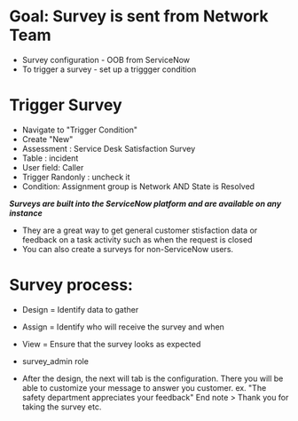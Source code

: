 # Goal: Survey is sent from Network Team
- Survey configuration - OOB from ServiceNow
- To trigger a survey - set up a triggger condition

# Trigger Survey
- Navigate to "Trigger Condition" 
- Create "New"
- Assessment : Service Desk Satisfaction Survey
- Table : incident
- User field: Caller
- Trigger Randonly : uncheck it
- Condition: Assignment group is Network AND State is Resolved

***Surveys are built into the ServiceNow platform and are available on any instance***

- They are a great way to get general customer stisfaction data or feedback on a task activity such as when the request is closed
- You can also create a surveys for non-ServiceNow users.

# Survey process:
- Design = Identify data to gather
- Assign = Identify who will receive the survey and when
- View = Ensure that the survey looks as expected

- survey_admin role
- After the design, the next will tab is the configuration. There you will be able to customize your message to answer you customer. ex. "The safety department appreciates your feedback" End note > Thank you for taking the survey etc.